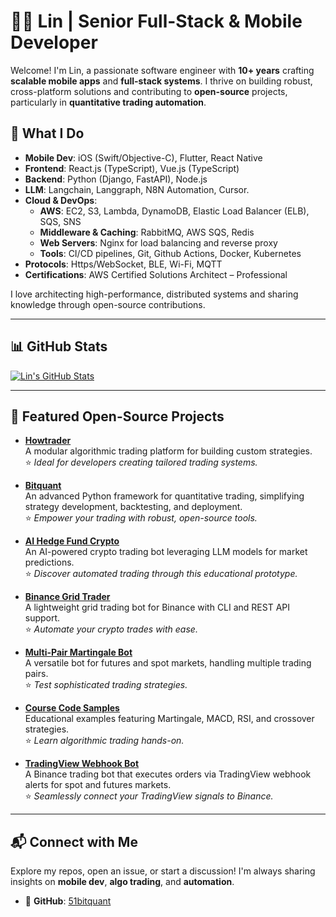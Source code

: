 # 👨‍💻 Lin | Senior Full-Stack & Mobile Developer

Welcome! I'm Lin, a passionate software engineer with **10+ years** crafting **scalable mobile apps** and **full-stack systems**. I thrive on building robust, cross-platform solutions and contributing to **open-source** projects, particularly in **quantitative trading automation**.

## 🚀 What I Do
- **Mobile Dev**: iOS (Swift/Objective-C), Flutter, React Native
- **Frontend**: React.js (TypeScript), Vue.js (TypeScript)
- **Backend**: Python (Django, FastAPI), Node.js
- **LLM**: Langchain, Langgraph, N8N Automation, Cursor.
- **Cloud & DevOps**:
  - **AWS**: EC2, S3, Lambda, DynamoDB, Elastic Load Balancer (ELB), SQS, SNS
  - **Middleware & Caching**: RabbitMQ, AWS SQS, Redis
  - **Web Servers**: Nginx for load balancing and reverse proxy
  - **Tools**: CI/CD pipelines, Git, Github Actions, Docker, Kubernetes
- **Protocols**: Https/WebSocket, BLE, Wi-Fi, MQTT
- **Certifications**: AWS Certified Solutions Architect – Professional

I love architecting high-performance, distributed systems and sharing knowledge through open-source contributions.

---

## 📊 GitHub Stats

[![Lin's GitHub Stats](https://github-readme-stats.vercel.app/api?username=51bitquant&show_icons=true&theme=tokyonight)](https://github.com/51bitquant)

---

## 🌟 Featured Open-Source Projects

- **[Howtrader](https://github.com/51bitquant/howtrader)**  
  A modular algorithmic trading platform for building custom strategies.  
  ⭐ *Ideal for developers creating tailored trading systems.*

- **[Bitquant](https://github.com/51bitquant/bitquant)**  
  An advanced Python framework for quantitative trading, simplifying strategy development, backtesting, and deployment.  
  ⭐ *Empower your trading with robust, open-source tools.*

- **[AI Hedge Fund Crypto](https://github.com/51bitquant/ai-hedge-fund-crypto)**  
  An AI-powered crypto trading bot leveraging LLM models for market predictions.  
  ⭐ *Discover automated trading through this educational prototype.*

- **[Binance Grid Trader](https://github.com/51bitquant/binance_grid_trader)**  
  A lightweight grid trading bot for Binance with CLI and REST API support.  
  ⭐ *Automate your crypto trades with ease.*

- **[Multi-Pair Martingale Bot](https://github.com/51bitquant/multi_pairs_martingale_bot)**  
  A versatile bot for futures and spot markets, handling multiple trading pairs.  
  ⭐ *Test sophisticated trading strategies.*

- **[Course Code Samples](https://github.com/51bitquant/course_codes)**  
  Educational examples featuring Martingale, MACD, RSI, and crossover strategies.  
  ⭐ *Learn algorithmic trading hands-on.*

- **[TradingView Webhook Bot](https://github.com/51bitquant/binance-tradingview-webhook-bot)**  
  A Binance trading bot that executes orders via TradingView webhook alerts for spot and futures markets.  
  ⭐ *Seamlessly connect your TradingView signals to Binance.*
---

## 📬 Connect with Me

Explore my repos, open an issue, or start a discussion! I'm always sharing insights on **mobile dev**, **algo trading**, and **automation**.
- 🔗 **GitHub**: [51bitquant](https://github.com/51bitquant)
